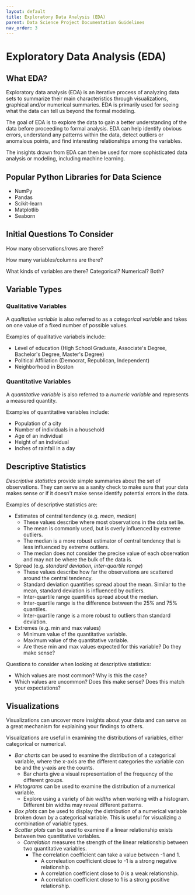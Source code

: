 ```yaml
---
layout: default
title: Exploratory Data Analysis (EDA)
parent: Data Science Project Documentation Guidelines
nav_order: 3
---
```


# Exploratory Data Analysis (EDA) 

## What EDA?

Exploratory data analysis (EDA) is an iterative process of analyzing data sets to summarize their main characteristics through visualizations, graphical and/or numerical summaries. EDA is primarily used for seeing what the data can tell us beyond the formal modeling. 

The goal of EDA is to explore the data to gain a better understanding of the data before proceeding to formal analysis. EDA can help identify obvious errors, understand any patterns within the data, detect outliers or anomalous points, and find interesting relationships among the variables.
 
The insights drawn from EDA can then be used for more sophisticated data analysis or modeling, including machine learning. 

## Popular Python Libraries for Data Science 

- NumPy
- Pandas 
- Scikit-learn 
- Matplotlib 
- Seaborn 

## Initial Questions To Consider 

How many observations/rows are there?

How many variables/columns are there?

What kinds of variables are there? Categorical? Numerical? Both?

## Variable Types

### Qualitative Variables

A *qualitative variable* is also referred to as a *categorical variable* and takes on one value of a fixed number of possible values. 

Examples of qualitative variabels include:
- Level of education (High School Graduate, Associate's Degree, Bachelor's Degree, Master's Degree)
- Political Affiliation (Democrat, Republican, Independent)
- Neighborhood in Boston


### Quantitative Variables  

A *quantitative variable* is also referred to a *numeric variable* and represents a measured quantity. 

Examples of quantitative variables include: 
- Population of a city 
- Number of individuals in a household 
- Age of an individual
- Height of an individual 
- Inches of rainfall in a day

## Descriptive Statistics 

*Descriptive statistics* provide simple summaries about the set of observations. They can serve as a sanity check to make sure that your data makes sense or if it doesn't make sense identify potential errors in the data. 

Examples of descriptive statistics are:
- Estimates of central tendency (e.g. *mean, median*)
  - These values describe where most observations in the data set lie. 
  - The mean is commonly used, but is overly influenced by extreme outliers. 
  - The median is a more robust estimator of central tendency that is less influenced by extreme outliers.
  - The median does not consider the precise value of each observation and may not be where the bulk of the data is.  
- Spread (e.g. *standard deviation, inter-quartile range*)
  - These values describe how far the observations are scattered around the central tendency. 
  - Standard deviation quantifies spread about the mean. Similar to the mean, standard deviation is influenced by outliers. 
  - Inter-quartile range quantifies spread about the median.
  - Inter-quartile range is the difference between the 25% and 75% quantiles. 
  - Inter-quartile range is a more robust to outliers than standard deviation.  
- Extremes (e.g. min and max values)
  - Minimum value of the quantitative variable. 
  - Maximum value of the quantitative variable. 
  - Are these min and max values expected for this variable? Do they make sense?

Questions to consider when looking at descriptive statistics:
-  Which values are most common? Why is this the case?
-  Which values are uncommon? Does this make sense? Does this match your expectations?
    
## Visualizations 

Visualizations can uncover more insights about your data and can serve as a great mechanism for explaining your findings to others. 

Visualizations are useful in examining the distributions of variables, either categorical or numerical. 

- *Bar charts* can be used to examine the distribution of a categorical variable, where the x-axis are the different categories the variable can be and the y-axis are the counts.
  - Bar charts give a visual representation of the frequency of the different groups. 
- *Histograms* can be used to examine the distribution of a numerical variable.
  - Explore using a variety of *bin widths* when working with a histogram. Different bin widths may reveal different patterns. 
- *Box plots* can be used to display the distribution of a numerical variable broken down by a categorical variable. This is useful for visualizing a combination of variable types.   
- *Scatter plots* can be used to examine if a linear relationship exists between two quantitative variables. 
  - *Correlation* measures the strength of the linear relationship between two quantitative variables.
    - The correlation coefficient can take a value between -1 and 1. 
      - A correleation coefficient close to -1 is a strong negative relationship. 
      - A correlation coefficient close to 0 is a weak relationship. 
      - A correlation coefficient close to 1 is a strong positive relationship.  
